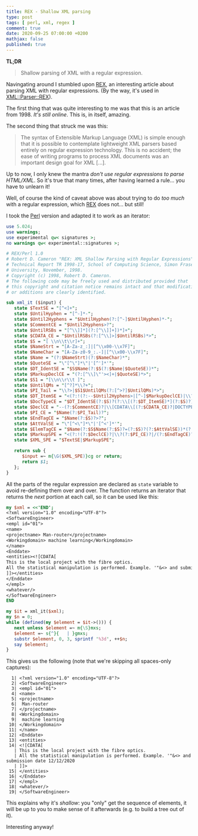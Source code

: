 ```yaml
---
title: REX - Shallow XML parsing
type: post
tags: [ perl, xml, regex ]
comment: true
date: 2020-09-25 07:00:00 +0200
mathjax: false
published: true
---
```


**TL;DR**

> Shallow parsing of XML with a regular expression.

Navingating around I stumbled upon [REX][], an interesting article about
parsing XML with regular expressions. (By the way, it's used in
[XML::Parser::REX][]).

The first thing that was quite interesting to me was that this is an
article from 1998. *It's still online*. This is, in itself, amazing.

The second thing that struck me was this:

> The syntax of Extensible Markup Language (XML) is simple enough that
> it is possible to contemplate lightweight XML parsers based entirely
> on regular expression technology. This is no accident; the ease of
> writing programs to process XML documents was an important design goal
> for XML [...]. 

Up to now, I only knew the mantra *don't use regular expressions to
parse HTML/XML*. So it's true that many times, after having learned a
rule... you have to unlearn it!

Well, of course the kind of caveat above was about trying to do *too
much* with a regular expression, which [REX][] does not... but still!

I took the [Perl][] version and adapted it to work as an iterator:

```perl
use 5.024;
use warnings;
use experimental qw< signatures >;
no warnings qw< experimental::signatures >;

# REX/Perl 1.0 
# Robert D. Cameron "REX: XML Shallow Parsing with Regular Expressions",
# Technical Report TR 1998-17, School of Computing Science, Simon Fraser 
# University, November, 1998.
# Copyright (c) 1998, Robert D. Cameron. 
# The following code may be freely used and distributed provided that
# this copyright and citation notice remains intact and that modifications
# or additions are clearly identified.

sub xml_it ($input) {
   state $TextSE = "[^<]+";
   state $UntilHyphen = "[^-]*-";
   state $Until2Hyphens = "$UntilHyphen(?:[^-]$UntilHyphen)*-";
   state $CommentCE = "$Until2Hyphens>?";
   state $UntilRSBs = "[^\\]]*](?:[^\\]]+])*]+";
   state $CDATA_CE = "$UntilRSBs(?:[^\\]>]$UntilRSBs)*>";
   state $S = "[ \\n\\t\\r]+";
   state $NameStrt = "[A-Za-z_:]|[^\\x00-\\x7F]";
   state $NameChar = "[A-Za-z0-9_:.-]|[^\\x00-\\x7F]";
   state $Name = "(?:$NameStrt)(?:$NameChar)*";
   state $QuoteSE = "\"[^\"]*\"|'[^']*'";
   state $DT_IdentSE = "$S$Name(?:$S(?:$Name|$QuoteSE))*";
   state $MarkupDeclCE = "(?:[^\\]\"'><]+|$QuoteSE)*>";
   state $S1 = "[\\n\\r\\t ]";
   state $UntilQMs = "[^?]*\\?+";
   state $PI_Tail = "\\?>|$S1$UntilQMs(?:[^>?]$UntilQMs)*>";
   state $DT_ItemSE = "<(?:!(?:--$Until2Hyphens>|[^-]$MarkupDeclCE)|\\?$Name(?:$PI_Tail))|%$Name;|$S";
   state $DocTypeCE = "$DT_IdentSE(?:$S)?(?:\\[(?:$DT_ItemSE)*](?:$S)?)?>?";
   state $DeclCE = "--(?:$CommentCE)?|\\[CDATA\\[(?:$CDATA_CE)?|DOCTYPE(?:$DocTypeCE)?";
   state $PI_CE = "$Name(?:$PI_Tail)?";
   state $EndTagCE = "$Name(?:$S)?>?";
   state $AttValSE = "\"[^<\"]*\"|'[^<']*'";
   state $ElemTagCE = "$Name(?:$S$Name(?:$S)?=(?:$S)?(?:$AttValSE))*(?:$S)?/?>?";
   state $MarkupSPE = "<(?:!(?:$DeclCE)?|\\?(?:$PI_CE)?|/(?:$EndTagCE)?|(?:$ElemTagCE)?)";
   state $XML_SPE = "$TextSE|$MarkupSPE";

   return sub {
      $input =~ m{\G($XML_SPE)}cg or return;
      return $1;
   };
}
```

All the parts of the regular expression are declared as `state` variable
to avoid re-defining them over and over. The function returns an
iterator that returns the *next* portion at each call, so it can be used
like this:

```perl
my $xml = <<'END';
<?xml version="1.0" encoding="UTF-8"?>
<SoftwareEngineer>
<empl id="01">
<name>
<projectname> Man-router</projectname>
<Workingdomain> machine learning</Workingdomain>
</name>
<Enddate>
<entities><![CDATA[
This is the local project with the fibre optics.
All the statistical manipulation is performed. Example. '"&<> and submission date 12/12/2020
]]></entities>
</Enddate>
</empl>
<whatever/>
</SoftwareEngineer>
END

my $it = xml_it($xml);
my $n = 0;
while (defined(my $element = $it->())) {
   next unless $element =~ m{\S}mxs;
   $element =~ s{^}{   | }gmxs;
   substr $element, 0, 3, sprintf '%3d', ++$n;
   say $element;
}
```

This gives us the following (note that we're skipping all spaces-only
captures):

```
  1| <?xml version="1.0" encoding="UTF-8"?>
  2| <SoftwareEngineer>
  3| <empl id="01">
  4| <name>
  5| <projectname>
  6|  Man-router
  7| </projectname>
  8| <Workingdomain>
  9|  machine learning
 10| </Workingdomain>
 11| </name>
 12| <Enddate>
 13| <entities>
 14| <![CDATA[
   | This is the local project with the fibre optics.
   | All the statistical manipulation is performed. Example. '"&<> and submission date 12/12/2020
   | ]]>
 15| </entities>
 16| </Enddate>
 17| </empl>
 18| <whatever/>
 19| </SoftwareEngineer>
```

This explains why it's *shallow*: you "only" get the sequence of
elements, it will be up to you to make sense of it afterwards (e.g. to
build a tree out of it).

Interesting anyway!

[REX]: https://www2.cs.sfu.ca/~cameron/REX.html
[Perl]: https://www.perl.org/
[XML::Parser::REX]: https://metacpan.org/pod/XML::Parser::REX
